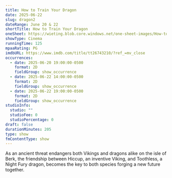 ```yaml
---
title: How to Train Your Dragon
date: 2025-06-22
slug: dragon2
dateRange: June 20 & 22
shortTitle: How to Train Your Dragon
oneSheet: https://wieting.blob.core.windows.net/one-sheet-images/How-to-Train-Your-Dragon.png
showType: Cinema
runningTime: 125
mpaaRating: PG
imdbURL: https://www.imdb.com/title/tt26743210/?ref_=mv_close
occurrences:
  - date: 2025-06-20 19:00:00-0500
    format: 2D
    fieldGroup: show_occurrence
  - date: 2025-06-22 14:00:00-0500
    format: 2D
    fieldGroup: show_occurrence
  - date: 2025-06-22 19:00:00-0500
    format: 2D
    fieldGroup: show_occurrence
studioInfo:
  studio: ""
  studioFee: 0
  studioPercentage: 0
draft: false
durationMinutes: 205
type: show
fmContentType: show
---
```

As an ancient threat endangers both Vikings and dragons alike on the isle of Berk, the friendship between Hiccup, an inventive Viking, and Toothless, a Night Fury dragon, becomes the key to both species forging a new future together.